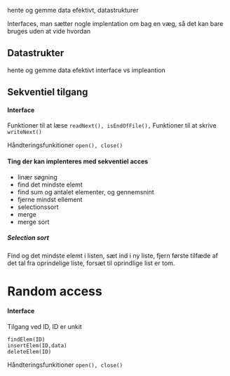 hente og gemme data efektivt, datastrukturer

Interfaces, man sætter nogle implentation om bag en væg, så det kan bare bruges uden at vide hvordan

## Datastrukter
hente og gemme data efektivt
interface vs impleantion



## Sekventiel tilgang
#### Interface 
Funktioner til at læse
`readNext(), isEndOfFile(),`
Funktioner til at skrive
`writeNext()`

Håndteringsfunkitioner
`open(), close()`


#### Ting der kan implenteres med sekventiel acces
- linær søgning
- find det mindste elemt
- find sum og antalet elementer, og gennemsnint
- fjerne mindst ellement
- selectionssort
- merge
- merge sort

##### Selection sort 
Find og det mindste elemt i listen, sæt ind i ny liste, fjern første tilfæde af det tal fra oprindelige liste, forsæt til oprindlige list er tom.





# Random access
#### Interface
Tilgang ved ID, ID er unkit
```
findElem(ID)
insertElem(ID,data)
deleteElem(ID)
```

Håndteringsfunkitioner
`open(), close()`